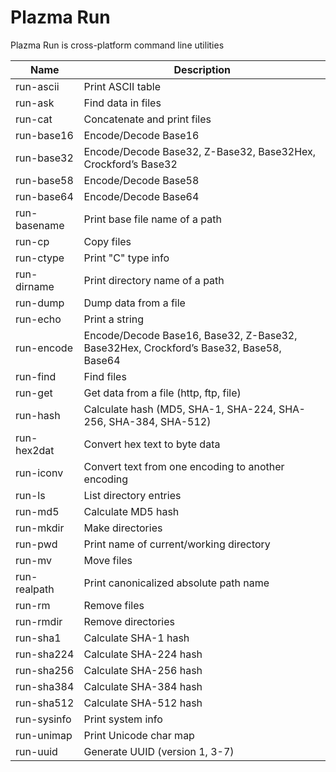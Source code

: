 # Plazma Run

Plazma Run is cross-platform command line utilities

| Name         | Description    |
| ------------ | -------------- |
| run-ascii    | Print ASCII table |
| run-ask      | Find data in files |
| run-cat      | Concatenate and print files |
| run-base16   | Encode/Decode Base16 |
| run-base32   | Encode/Decode Base32, Z-Base32, Base32Hex, Crockford’s Base32 |
| run-base58   | Encode/Decode Base58 |
| run-base64   | Encode/Decode Base64 |
| run-basename | Print base file name of a path |
| run-cp       | Copy files
| run-ctype    | Print "C" type info
| run-dirname  | Print directory name of a path |
| run-dump     | Dump data from a file
| run-echo     | Print a string
| run-encode   | Encode/Decode Base16, Base32, Z-Base32, Base32Hex, Crockford’s Base32, Base58, Base64
| run-find     | Find files
| run-get      | Get data from a file (http, ftp, file)
| run-hash     | Calculate hash (MD5, SHA-1, SHA-224, SHA-256, SHA-384, SHA-512)
| run-hex2dat  | Convert hex text to byte data
| run-iconv    | Convert text from one encoding to another encoding
| run-ls       | List directory entries
| run-md5      | Calculate MD5 hash
| run-mkdir    | Make directories
| run-pwd      | Print name of current/working directory
| run-mv       | Move files
| run-realpath | Print canonicalized absolute path name
| run-rm       | Remove files
| run-rmdir    | Remove directories
| run-sha1     | Calculate SHA-1 hash
| run-sha224   | Calculate SHA-224 hash
| run-sha256   | Calculate SHA-256 hash
| run-sha384   | Calculate SHA-384 hash
| run-sha512   | Calculate SHA-512 hash
| run-sysinfo  | Print system info
| run-unimap   | Print Unicode char map
| run-uuid     | Generate UUID (version 1, 3-7)

